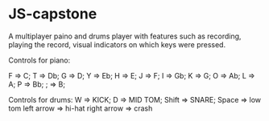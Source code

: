 # JS-capstone

A multiplayer paino and drums player with features such as recording, playing the record, visual indicators on which keys were pressed.  

Controls for piano:

F => C;
T => Db;
G => D;
Y => Eb;
H => E;
J => F;
I => Gb;
K => G;
O => Ab;
L => A;
P => Bb;
; => B;

Controls for drums:
W => KICK;
D => MID TOM;
Shift => SNARE;
Space => low tom
left arrow => hi-hat
right arrow => crash
